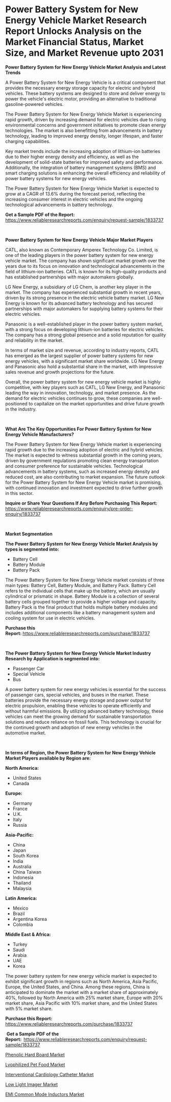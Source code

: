 <p><h1>Power Battery System for New Energy Vehicle Market Research Report Unlocks Analysis on the Market Financial Status, Market Size, and Market Revenue upto 2031</h1></p><p><strong>Power Battery System for New Energy Vehicle Market Analysis and Latest Trends</strong></p>
<p><p>A Power Battery System for New Energy Vehicle is a critical component that provides the necessary energy storage capacity for electric and hybrid vehicles. These battery systems are designed to store and deliver energy to power the vehicle's electric motor, providing an alternative to traditional gasoline-powered vehicles.</p><p>The Power Battery System for New Energy Vehicle Market is experiencing rapid growth, driven by increasing demand for electric vehicles due to rising environmental concerns and government initiatives to promote clean energy technologies. The market is also benefitting from advancements in battery technology, leading to improved energy density, longer lifespan, and faster charging capabilities.</p><p>Key market trends include the increasing adoption of lithium-ion batteries due to their higher energy density and efficiency, as well as the development of solid-state batteries for improved safety and performance. Additionally, the integration of battery management systems (BMS) and smart charging solutions is enhancing the overall efficiency and reliability of power battery systems for new energy vehicles.</p><p>The Power Battery System for New Energy Vehicle Market is expected to grow at a CAGR of 13.6% during the forecast period, reflecting the increasing consumer interest in electric vehicles and the ongoing technological advancements in battery technology.</p></p>
<p><strong>Get a Sample PDF of the Report:&nbsp;</strong> <a href="https://www.reliableresearchreports.com/enquiry/request-sample/1833737">https://www.reliableresearchreports.com/enquiry/request-sample/1833737</a></p>
<p>&nbsp;</p>
<p><strong>Power Battery System for New Energy Vehicle Major Market Players</strong></p>
<p><p>CATL, also known as Contemporary Amperex Technology Co. Limited, is one of the leading players in the power battery system for new energy vehicle market. The company has shown significant market growth over the years due to its focus on innovation and technological advancements in the field of lithium-ion batteries. CATL is known for its high-quality products and has established partnerships with major automakers globally.</p><p>LG New Energy, a subsidiary of LG Chem, is another key player in the market. The company has experienced substantial growth in recent years, driven by its strong presence in the electric vehicle battery market. LG New Energy is known for its advanced battery technology and has secured partnerships with major automakers for supplying battery systems for their electric vehicles.</p><p>Panasonic is a well-established player in the power battery system market, with a strong focus on developing lithium-ion batteries for electric vehicles. The company has a strong global presence and a solid reputation for quality and reliability in the market.</p><p>In terms of market size and revenue, according to industry reports, CATL has emerged as the largest supplier of power battery systems for new energy vehicles, with a significant market share worldwide. LG New Energy and Panasonic also hold a substantial share in the market, with impressive sales revenue and growth projections for the future.</p><p>Overall, the power battery system for new energy vehicle market is highly competitive, with key players such as CATL, LG New Energy, and Panasonic leading the way in innovation, technology, and market presence. As the demand for electric vehicles continues to grow, these companies are well-positioned to capitalize on the market opportunities and drive future growth in the industry.</p></p>
<p>&nbsp;</p>
<p><strong>What Are The Key Opportunities For Power Battery System for New Energy Vehicle Manufacturers?</strong></p>
<p><p>The Power Battery System for New Energy Vehicle market is experiencing rapid growth due to the increasing adoption of electric and hybrid vehicles. The market is expected to witness substantial growth in the coming years, driven by government regulations promoting clean energy transportation and consumer preference for sustainable vehicles. Technological advancements in battery systems, such as increased energy density and reduced cost, are also contributing to market expansion. The future outlook for the Power Battery System for New Energy Vehicle market is promising, with continued innovation and investment expected to drive further growth in this sector.</p></p>
<p><strong>Inquire or Share Your Questions If Any Before Purchasing This Report:</strong> <a href="https://www.reliableresearchreports.com/enquiry/pre-order-enquiry/1833737">https://www.reliableresearchreports.com/enquiry/pre-order-enquiry/1833737</a></p>
<p>&nbsp;</p>
<p><strong>Market Segmentation</strong></p>
<p><strong>The Power Battery System for New Energy Vehicle Market Analysis by types is segmented into:</strong></p>
<p><ul><li>Battery Cell</li><li>Battery Module</li><li>Battery Pack</li></ul></p>
<p><p>The Power Battery System for New Energy Vehicle market consists of three main types: Battery Cell, Battery Module, and Battery Pack. Battery Cell refers to the individual cells that make up the battery, which are usually cylindrical or prismatic in shape. Battery Module is a collection of several battery cells grouped together to provide a higher voltage and capacity. Battery Pack is the final product that holds multiple battery modules and includes additional components like a battery management system and cooling system for use in electric vehicles.</p></p>
<p><strong>Purchase this Report:&nbsp;</strong><a href="https://www.reliableresearchreports.com/purchase/1833737">https://www.reliableresearchreports.com/purchase/1833737</a></p>
<p>&nbsp;</p>
<p><strong>The Power Battery System for New Energy Vehicle Market Industry Research by Application is segmented into:</strong></p>
<p><ul><li>Passenger Car</li><li>Special Vehicle</li><li>Bus</li></ul></p>
<p><p>A power battery system for new energy vehicles is essential for the success of passenger cars, special vehicles, and buses in the market. These batteries provide the necessary energy storage and power output for electric propulsion, enabling these vehicles to operate efficiently and without harmful emissions. By utilizing advanced battery technology, these vehicles can meet the growing demand for sustainable transportation solutions and reduce reliance on fossil fuels. This technology is crucial for the continued growth and adoption of new energy vehicles in the automotive market.</p></p>
<p>&nbsp;</p>
<p><strong>In terms of Region, the Power Battery System for New Energy Vehicle Market Players available by Region are:</strong></p>
<p>
    <p> <strong> North America: </strong>
        <ul>
            <li>United States</li>
            <li>Canada</li>
        </ul>
        </p> 
    <p> <strong> Europe: </strong>
        <ul>
            <li>Germany</li>
            <li>France</li>
            <li>U.K.</li>
            <li>Italy</li>
            <li>Russia</li>
        </ul>
        </p> 
    <p> <strong> Asia-Pacific: </strong>
        <ul>
            <li>China</li>
            <li>Japan</li>
            <li>South Korea</li>
            <li>India</li>
            <li>Australia</li>
            <li>China Taiwan</li>
            <li>Indonesia</li>
            <li>Thailand</li>
            <li>Malaysia</li>
        </ul>
        </p> 
    <p> <strong> Latin America: </strong>
        <ul>
            <li>Mexico</li>
            <li>Brazil</li>
            <li>Argentina Korea</li>
            <li>Colombia</li>
        </ul>
        </p> 
    <p> <strong> Middle East & Africa: </strong>
        <ul>
            <li>Turkey</li>
            <li>Saudi</li>
            <li>Arabia</li>
            <li>UAE</li>
            <li>Korea</li>
        </ul>
    </p>
    </p>
<p><p>The power battery system for new energy vehicle market is expected to exhibit significant growth in regions such as North America, Asia Pacific, Europe, the United States, and China. Among these regions, China is anticipated to dominate the market with a market share of approximately 40%, followed by North America with 25% market share, Europe with 20% market share, Asia Pacific with 10% market share, and the United States with 5% market share.</p></p>
<p><strong>Purchase this Report: </strong><a href="https://www.reliableresearchreports.com/purchase/1833737">https://www.reliableresearchreports.com/purchase/1833737</a></p>
<p>&nbsp;<strong>Get a Sample PDF of the Report:&nbsp;&nbsp;</strong><a href="https://www.reliableresearchreports.com/enquiry/request-sample/1833737">https://www.reliableresearchreports.com/enquiry/request-sample/1833737</a></p>
<p><strong></strong></p>
<p><p><a href="https://issuu.com/reportprime-2/docs/phenolic-hard-board-market-size-2030.pptx">Phenolic Hard Board Market</a></p><p><a href="https://issuu.com/reportprime-2/docs/lyophilized-pet-food-market-size-2030.pptx">Lyophilized Pet Food Market</a></p><p><a href="https://github.com/kufem1/Market-Research-Report-List-1/blob/main/interventional-cardiology-catheter-market.md">Interventional Cardiology Catheter Market</a></p><p><a href="https://github.com/singletonthaxterkelliehr2df/Market-Research-Report-List-1/blob/main/low-light-imager-market.md">Low Light Imager Market</a></p><p><a href="https://github.com/kosella/Market-Research-Report-List-2/blob/main/emi-common-mode-inductors-market.md">EMI Common Mode Inductors Market</a></p></p>